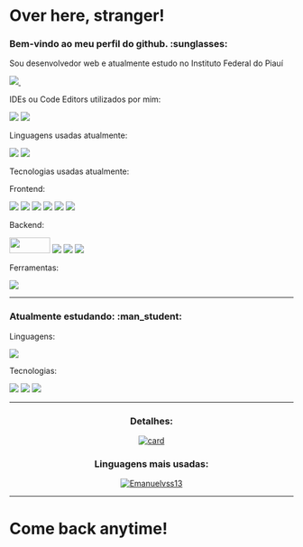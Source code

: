 <h1>Over here, stranger!</h1>

<h3>Bem-vindo ao meu perfil do github.  :sunglasses:</h3>

<p>Sou desenvolvedor web e atualmente estudo no Instituto Federal do Piauí</p>

<a href="https://www.linkedin.com/in/emanuel-vitor-de-souza-silva-044249218/">
    <img src="https://img.shields.io/badge/linkedin-%230077B5.svg?&style=for-the-badge&logo=linkedin&logoColor=white" />
</a>&nbsp;&nbsp;

<p>IDEs ou Code Editors utilizados por mim:</p>

<img src="https://img.shields.io/badge/Visual_Studio_Code-0078D4?style=for-the-badge&logo=visual%20studio%20code&logoColor=white" /> 
<img src="https://img.shields.io/badge/Visual_Studio-5C2D91?style=for-the-badge&logo=visual%20studio&logoColor=white" />

<p>Linguagens usadas atualmente:</p>

<img src="https://img.shields.io/badge/TypeScript-007ACC?style=for-the-badge&logo=typescript&logoColor=white" />
<img src="https://img.shields.io/badge/JavaScript-323330?style=for-the-badge&logo=javascript&logoColor=F7DF1E" /> 

<p>Tecnologias usadas atualmente:</p>

<p>Frontend:</p>

<img src="https://img.shields.io/badge/next.js-000000?style=for-the-badge&logo=nextdotjs&logoColor=white" />  <img src="https://img.shields.io/badge/React-20232A?style=for-the-badge&logo=react&logoColor=61DAFB" />  <img src="https://img.shields.io/badge/Redux-593D88?style=for-the-badge&logo=redux&logoColor=white" />  <img src="https://img.shields.io/badge/GraphQl-E10098?style=for-the-badge&logo=graphql&logoColor=white" /> <img src="https://img.shields.io/badge/Sass-CC6699?style=for-the-badge&logo=sass&logoColor=white" /> <img src="https://img.shields.io/badge/styled--components-DB7093?style=for-the-badge&logo=styled-components&logoColor=white" /> 

<p>Backend:</p>

<img height="28px" width="72px" src="https://res.cloudinary.com/practicaldev/image/fetch/s--MYwmy_NY--/c_imagga_scale,f_auto,fl_progressive,h_420,q_auto,w_1000/https://dev-to-uploads.s3.amazonaws.com/i/v8uvgp1yfh9480fw3233.jpg" />  <img src="https://img.shields.io/badge/Express.js-000000?style=for-the-badge&logo=express&logoColor=white" />  <img src="https://img.shields.io/badge/MySQL-00000F?style=for-the-badge&logo=mysql&logoColor=white" />  <img src="https://img.shields.io/badge/PostgreSQL-316192?style=for-the-badge&logo=postgresql&logoColor=white" /> 

<p>Ferramentas:</p>

<img src="https://img.shields.io/badge/Insomnia-5849be?style=for-the-badge&logo=Insomnia&logoColor=white" />

<hr>

<h3>Atualmente estudando: :man_student:</h3>

<p>Linguagens:</p>

<img src="https://img.shields.io/badge/C%23-239120?style=for-the-badge&logo=c-sharp&logoColor=white" />

<p>Tecnologias:</p>

<img src="https://img.shields.io/badge/.NET-512BD4?style=for-the-badge&logo=dotnet&logoColor=white" /> <img src="https://img.shields.io/badge/Unity-100000?style=for-the-badge&logo=unity&logoColor=white" /> <img src="https://img.shields.io/badge/Docker-2CA5E0?style=for-the-badge&logo=docker&logoColor=white" />


<hr>

<div align="center">
   <h3>Detalhes:</h3>
  
  [![card](https://github-readme-stats.vercel.app/api?username=Emanuelvss13&theme=dark)](https://github.com/Emanuelvss13/)
  
  <h3>Linguagens mais usadas:</h3>
  
  [![Emanuelvss13](https://github-readme-stats.vercel.app/api/top-langs/?username=Emanuelvss13&hide=html&layout=compact=true&theme=dark)](https://github.com/Emanuelvss13/)
</div>

<hr>

<h1>Come back anytime!</h1>


